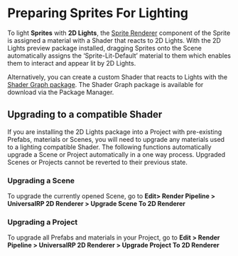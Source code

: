 # Preparing Sprites For Lighting

To light __Sprites__ with __2D Lights__,  the [Sprite Renderer](https://docs.unity3d.com/Manual/class-SpriteRenderer.html) component of the Sprite is assigned a material with a Shader that reacts to 2D Lights. With the 2D Lights preview package installed, dragging Sprites onto the Scene automatically assigns the ‘Sprite-Lit-Default’ material to them which enables them to interact and appear lit by 2D Lights.

Alternatively, you can create a custom Shader that reacts to Lights with the [Shader Graph package](https://docs.unity3d.com/Assets/URP/com.unity.shadergraph@12.1.6@5.6/manual/Getting-Started.html). The Shader Graph package is available for download via the Package Manager.

## Upgrading to a compatible Shader

If you are installing the 2D Lights package into a Project with pre-existing Prefabs, materials or Scenes, you will need to upgrade any materials used to a lighting compatible Shader. The following functions automatically upgrade a Scene or Project automatically in a one way process. Upgraded Scenes or Projects cannot be reverted to their previous state.

### Upgrading a Scene

To upgrade the currently opened Scene, go to __Edit> Render Pipeline > UniversalRP 2D Renderer > Upgrade Scene To 2D Renderer__

### Upgrading a Project

To upgrade all Prefabs and materials in your Project, go to __Edit > Render Pipeline > UniversalRP 2D Renderer > Upgrade Project To 2D Renderer__

